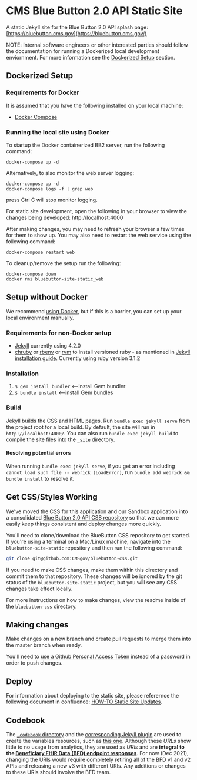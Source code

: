 # CMS Blue Button 2.0 API Static Site
A static Jekyll site for the Blue Button 2.0 API splash page: [https://bluebutton.cms.gov](https://bluebutton.cms.gov/)

NOTE:  Internal software engineers or other interested parties should follow the documentation for running a Dockerized local development enviornment. For more information see the [Dockerized Setup](#dockerized-setup) section.

## Dockerized Setup

### Requirements for Docker

It is assumed that you have the following installed on your local machine:
* [Docker Compose](https://docs.docker.com/compose/install/)

### Running the local site using Docker

To startup the Docker containerized BB2 server, run the following command:

```
docker-compose up -d

```

Alternatively, to also monitor the web server logging:

```
docker-compose up -d
docker-compose logs -f | grep web

```
press Ctrl C will stop monitor logging.

For static site development, open the following in your browser to view the changes being developed:  http://localhost:4000

After making changes, you may need to refresh your browser a few times for them to show up. You may also need to restart the web service using the following command:

```
docker-compose restart web
```

To cleanup/remove the setup run the following:

```
docker-compose down
docker rmi bluebutton-site-static_web
```

## Setup without Docker
We recommend [using Docker](#dockerized-setup), but if this is a barrier, you can set up your local environment manually.

### Requirements for non-Docker setup
* [Jekyll](https://jekyllrb.com/docs/installation/) currently using 4.2.0
* [chruby](https://github.com/postmodern/chruby) or [rbenv](https://github.com/rbenv/rbenv) or [rvm](https://rvm.io/) to install versioned ruby - as mentioned in [Jekyll installation guide](https://jekyllrb.com/docs/installation/). Currently using ruby version 3.1.2

### Installation
1. `$ gem install bundler` <—install Gem bundler
2. `$ bundle install` <—install Gem bundles

### Build
Jekyll builds the CSS and HTML pages. Run `bundle exec jekyll serve` from the project root for a local build. By default, the site will run in `http://localhost:4000/`. You can also run `bundle exec jekyll build` to compile the site files into the `_site` directory.

#### Resolving potential errors
When running `bundle exec jekyll serve`, if you get an error including `cannot load such file -- webrick (LoadError)`, run `bundle add webrick && bundle install` to resolve it.

## Get CSS/Styles Working
We've moved the CSS for this application and our Sandbox application into a consolidated [Blue Button 2.0 API CSS repository](https://github.com/CMSgov/bluebutton-css) so that we can more easily keep things consistent and deploy changes more quickly.

You'll need to clone/download the BlueButton CSS repository to get started. If you're using a terminal on a Mac/Linux machine, navigate into the `bluebutton-site-static` repository and then run the following command:

```bash
git clone git@github.com:CMSgov/bluebutton-css.git
```

If you need to make CSS changes, make them within this directory and commit them to that repository. These changes will be ignored by the git status of the `bluebutton-site-static` project, but you will see any CSS changes take effect locally.

For more instructions on how to make changes, view the readme inside of the `bluebutton-css` directory.

## Making changes
Make changes on a new branch and create pull requests to merge them into the master branch when ready.

You'll need to [use a Github Personal Access Token](https://docs.github.com/en/authentication/keeping-your-account-and-data-secure/creating-a-personal-access-token) instead of a password in order to push changes.

## Deploy

For information about deploying to the static site, please referernce the following document in confluence: [HOW-TO Static Site Updates](https://confluence.cms.gov/display/BB2/HOW-TO+Static+Site+Updates).

## Codebook
The [`_codebook` directory](_codebooks/) and the [corresponding Jekyll plugin](_plugins/api_codings.rb) are used to create the variables resources, such as [this one](https://bluebutton.cms.gov/resources/variables/clm_non_utlztn_days_cnt/). Although these *URLs* show little to no usage from analytics, they are used as *URIs* and are **integral to the [Beneficiary FHIR Data (BFD) endpoint responses](https://github.com/CMSgov/beneficiary-fhir-data/tree/b1ca6c4b630f6b0e5aa7e812addabf72bc334fe3/apps/bfd-server/bfd-server-war/src/test/resources/endpoint-responses)**. For now (Dec 2021), changing the URIs would require completely retiring all of the BFD v1 and v2 APIs and releasing a new v3 with different URIs. Any additions or changes to these URIs should involve the BFD team.
